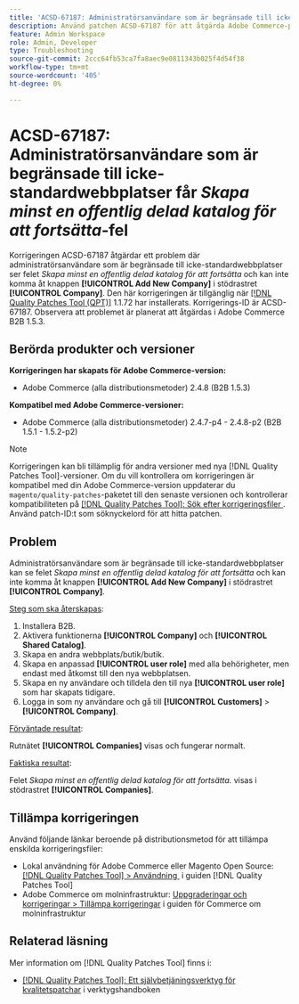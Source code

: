 ```yaml
---
title: 'ACSD-67187: Administratörsanvändare som är begränsade till icke-standardwebbplatser får *Skapa minst en offentlig delad katalog för att fortsätta*-fel'
description: Använd patchen ACSD-67187 för att åtgärda Adobe Commerce-problemet där administratörsanvändare som är begränsade till icke-standardwebbplatser ser felmeddelandet"Skapa minst en offentlig delad katalog att fortsätta" och inte kan komma åt knappen"Lägg till nytt företag" i företagsrutnätet.
feature: Admin Workspace
role: Admin, Developer
type: Troubleshooting
source-git-commit: 2ccc64fb53ca7fa8aec9e0811343b025f4d54f38
workflow-type: tm+mt
source-wordcount: '405'
ht-degree: 0%

---
```



# ACSD-67187: Administratörsanvändare som är begränsade till icke-standardwebbplatser får *Skapa minst en offentlig delad katalog för att fortsätta*-fel

Korrigeringen ACSD-67187 åtgärdar ett problem där administratörsanvändare som är begränsade till icke-standardwebbplatser ser felet *Skapa minst en offentlig delad katalog för att fortsätta* och kan inte komma åt knappen **[!UICONTROL Add New Company]** i stödrastret **[!UICONTROL Company]**. Den här korrigeringen är tillgänglig när [[!DNL Quality Patches Tool (QPT)]](/help/tools/quality-patches-tool/quality-patches-tool-to-self-serve-quality-patches.md) 1.1.72 har installerats. Korrigerings-ID är ACSD-67187. Observera att problemet är planerat att åtgärdas i Adobe Commerce B2B 1.5.3.

## Berörda produkter och versioner

**Korrigeringen har skapats för Adobe Commerce-version:**

* Adobe Commerce (alla distributionsmetoder) 2.4.8 (B2B 1.5.3)

**Kompatibel med Adobe Commerce-versioner:**

* Adobe Commerce (alla distributionsmetoder) 2.4.7-p4 - 2.4.8-p2 (B2B 1.5.1 - 1.5.2-p2)

>[!NOTE]
>
>Korrigeringen kan bli tillämplig för andra versioner med nya [!DNL Quality Patches Tool]-versioner. Om du vill kontrollera om korrigeringen är kompatibel med din Adobe Commerce-version uppdaterar du `magento/quality-patches`-paketet till den senaste versionen och kontrollerar kompatibiliteten på [[!DNL Quality Patches Tool]: Sök efter korrigeringsfiler &#x200B;](https://experienceleague.adobe.com/tools/commerce-quality-patches/index.html). Använd patch-ID:t som söknyckelord för att hitta patchen.

## Problem

Administratörsanvändare som är begränsade till icke-standardwebbplatser kan se felet *Skapa minst en offentlig delad katalog för att fortsätta* och kan inte komma åt knappen **[!UICONTROL Add New Company]** i stödrastret **[!UICONTROL Company]**.

<u>Steg som ska återskapas</u>:

1. Installera B2B.
1. Aktivera funktionerna **[!UICONTROL Company]** och **[!UICONTROL Shared Catalog]**.
1. Skapa en andra webbplats/butik/butik.
1. Skapa en anpassad **[!UICONTROL user role]** med alla behörigheter, men endast med åtkomst till den nya webbplatsen.
1. Skapa en ny användare och tilldela den till nya **[!UICONTROL user role]** som har skapats tidigare.
1. Logga in som ny användare och gå till **[!UICONTROL Customers]** > **[!UICONTROL Company]**.

<u>Förväntade resultat</u>:

Rutnätet **[!UICONTROL Companies]** visas och fungerar normalt.

<u>Faktiska resultat</u>:

Felet *Skapa minst en offentlig delad katalog för att fortsätta.* visas i stödrastret **[!UICONTROL Companies]**.

## Tillämpa korrigeringen

Använd följande länkar beroende på distributionsmetod för att tillämpa enskilda korrigeringsfiler:

* Lokal användning för Adobe Commerce eller Magento Open Source: [[!DNL Quality Patches Tool] > Användning &#x200B;](/help/tools/quality-patches-tool/usage.md) i guiden [!DNL Quality Patches Tool]
* Adobe Commerce om molninfrastruktur: [Uppgraderingar och korrigeringar > Tillämpa korrigeringar](https://experienceleague.adobe.com/docs/commerce-cloud-service/user-guide/develop/upgrade/apply-patches.html) i guiden för Commerce om molninfrastruktur

## Relaterad läsning

Mer information om [!DNL Quality Patches Tool] finns i:

* [[!DNL Quality Patches Tool]: Ett självbetjäningsverktyg för kvalitetspatchar](/help/tools/quality-patches-tool/quality-patches-tool-to-self-serve-quality-patches.md) i verktygshandboken
